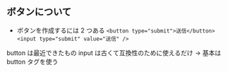 ## ボタンについて

- ボタンを作成するには 2 つある
  `<button type="submit">送信</button>
<input type="submit" value="送信" />`

button は最近できたもの
input は古くて互換性のために使えるだけ
→ 基本は button タグを使う
